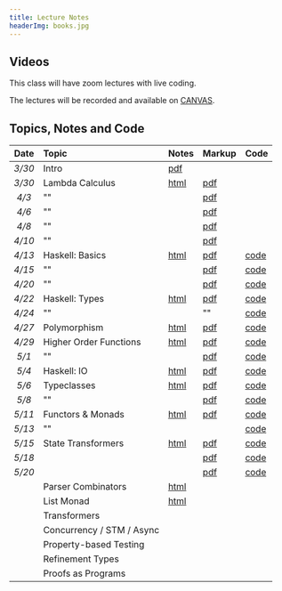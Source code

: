 ```yaml
---
title: Lecture Notes
headerImg: books.jpg
---
```


## Videos

This class will have zoom lectures with live coding. 

The lectures will be recorded and available on [CANVAS](https://canvas.ucsd.edu/courses/12823). 

## Topics, Notes and Code

| **Date**   | **Topic**                       | **Notes**                 | **Markup**           | **Code**         |
|:----------:|:--------------------------------|:--------------------------|:---------------------|:-----------------|
| *3/30*     | Intro                           | [pdf][00-intro]           |                      |                  | 
| *3/30*     | Lambda Calculus                 | [html][01-lambda]         | [pdf][01-lambda-A]   |                  | 
| *4/3*      | ""                              |                           | [pdf][01-lambda-B]   |                  | 
| *4/6*      | ""                              |                           | [pdf][01-lambda-C]   |                  | 
| *4/8*      | ""                              |                           | [pdf][01-lambda-D]   |                  | 
| *4/10*     | ""                              |                           | [pdf][01-lambda-E]   |                  | 
| *4/13*     | Haskell: Basics        	       | [html][02-hs-basic]       | [pdf][02-hs-basic-A] | [code][lec_4_13] |
| *4/15*     | ""                              |                           | [pdf][02-hs-basic-B] | [code][lec_4_15] |
| *4/20*     | ""                              |                           | [pdf][02-hs-basic-C] | [code][lec_4_20] |
| *4/22*     | Haskell: Types                  | [html][03-hs-types]       | [pdf][03-hs-types-A] | [code][lec_4_22] |
| *4/24*     | ""                              |                           | ""                   | [code][lec_4_24] |
| *4/27*     | Polymorphism                    | [html][06-poly-data]      | [pdf][06-poly-A]     | [code][lec_4_27] | 
| *4/29*     | Higher Order Functions          | [html][07-patterns]       | [pdf][07-bottling-A] | [code][lec_4_29] |
| *5/1*      | ""                              |                           | [pdf][07-bottling-B] | [code][lec_5_1]  |
| *5/4*      | Haskell: IO                     | [html][04-hs-io]          | [pdf][04-hs-io-A]    | [code][lec_5_4]  |
| *5/6*      | Typeclasses                     | [html][08-typeclasses]    | [pdf][08-classes-A]  | [code][lec_5_6]  |
| *5/8*      | ""                              |                           | [pdf][08-classes-B]  | [code][lec_5_8]  |
| *5/11*     | Functors & Monads               | [html][09-monads]         | [pdf][09-monads-A]   | [code][lec_5_11] | 
| *5/13*     | ""                              |                           |                      | [code][lec_5_13] |
| *5/15*     | State Transformers              | [html][11-state]          | [pdf][11-state-A]    | [code][lec_5_15] |
| *5/18*     | 				                   |                           | [pdf][11-state-C]    | [code][lec_5_18] |
| *5/20*     | 				                   |                           | [pdf][11-state-C]    | [code][lec_5_20] |
|            | Parser Combinators              | [html][12-parsing]        |                      |                  |
|            | List Monad                      | [html][10-list]           |                      |                  |
|            | Transformers                    |                           |                      |                  | 
|            | Concurrency / STM / Async       |                           |                      |                  |
|            | Property-based Testing          |                           |                      |                  | 
|            | Refinement Types                |                           |                      |                  |          
|            | Proofs as Programs              |                           |                      |                  | 


<!--
TC+monoid = 2
Func+App  = 2
Monad     = 3
Parse     = 2
QC        = 1
Liquid    = 3
-->

[00-intro]: static/raw/lec-intro.pdf
[01-lambda]: lectures/01-lambda.html
[01-haskell]: static/raw/lec-haskell.pdf
[01-lambda-A]: static/raw/01-lambda-A.pdf
[01-lambda-B]: static/raw/01-lambda-B.pdf
[01-lambda-C]: static/raw/01-lambda-C.pdf
[01-lambda-D]: static/raw/01-lambda-D.pdf
[01-lambda-E]: static/raw/01-lambda-E.pdf
[02-hs-basic]: lectures/02-haskell-basic.html
[03-hs-types]: lectures/03-haskell-types.html
[04-hs-io]: lectures/04-haskell-io.html
[02-hs-basic-A]: static/raw/02-haskell-basics-A.pdf
[lec_4_13]: static/raw/lec_4_13_20.hs
[02-hs-basic-B]: static/raw/02-haskell-basics-B.pdf
[lec_4_15]: static/raw/lec_4_15_20.hs
[02-hs-basic-C]: static/raw/02-haskell-basics-C.pdf
[lec_4_20]: static/raw/lec_4_20_20.hs
[03-hs-types-A]: static/raw/03-hs-types-A.pdf
[lec_4_22]: static/raw/lec_4_22_20.hs
[03-hs-types-B]: static/raw/03-hs-types-A.pdf
[lec_4_24]: static/raw/lec_4_24_20.hs
[06-poly-data]: lectures/06-poly-data.html    
[06-poly-A]: static/raw/06-poly-data.pdf
[lec_4_27]: static/raw/lec_4_27_20.hs
[07-bottling-A]: static/raw/07-bottling-A.pdf
[lec_4_29]: static/raw/lec_4_29_20.hs
[07-bottling-B]: static/raw/07-bottling-B.pdf
[lec_5_1]: static/raw/lec_5_1_20.hs
[04-hs-io-A]: static/raw/04-hs-io-A.pdf
[lec_5_4]: static/raw/lec_5_4_20.hs

[08-classes-A]: static/raw/08-typeclasses-A.pdf
[lec_5_6]: static/raw/lec_5_6_20.hs
[08-classes-B]: static/raw/08-typeclasses-A.pdf
[lec_5_8]: static/raw/lec_5_8_20.hs
[09-monads-A]: static/raw/09-monads-A.pdf
[lec_5_11]: static/raw/lec_5_11_20.hs
[11-state-A]: static/raw/11-state-A.pdf
[11-state-B]: static/raw/11-state-B.pdf
[11-state-C]: static/raw/11-state-C.pdf
[lec_5_13]: static/raw/lec_5_13_20.hs
[lec_5_15]: static/raw/lec_5_15_20.hs
[lec_5_18]: static/raw/lec_5_18_20.hs
[lec_5_20]: static/raw/lec_5_20_20.hs

[05-higher-order]: lectures/05-higher-order.html 
[06-poly-data]: lectures/06-poly-data.html    
[07-patterns]: lectures/07-bottling-patterns.html     
[08-typeclasses]: lectures/08-typeclasses.html  
[09-monads]: lectures/09-monads.html
[10-list]: lectures/10-list.html
[11-state]: lectures/11-state.html
[12-parsing]: lectures/12-parsers.html


<!-- JUNK -->
[07-testing]: lectures/00-intro.html
[08-parconc]: lectures/00-intro.html
[09-types]: lectures/00-intro.html
[10-refinements]: lectures/00-intro.html
[11-proofs]: lectures/00-intro.html 

[pdf-intro]: static/lec-intro-2x2.pdf 
[pdf-lambda]: static/lec-lambda-2x2.pdf
[pdf-haskell]: static/lec-haskell-2x2.pdf

[notes1]: https://piazza.com/class/ij0wjmlgp4r1gp?cid=7
[hs1]:  static/lec-intro.hs 
[lhs1]: static/lec-intro.lhs

[lec2]: lectures/lec-higher-order-1.html
[lhs2]: lectures/lec-higher-order-1.lhs
[lec2s]: slides/lec-higher-order.lhs.slides.html

[lec3]: lectures/lec-higher-order-2.html
[lhs3]: lectures/lec-higher-order-2.lhs
[lec3s]: slides/lec-polymorphism.lhs.slides.html

[lec4]: lectures/lec-typeclasses.html
[lhs4]: lectures/lec-typeclasses.lhs

[lec7]: lectures/lec-monads.html
[lhs7]: lectures/lec-monads.lhs

[lec9]: lectures/lec-parsers.html
[lhs9]: lectures/lec-parsers.lhs

[lec10]: lectures/lec-quickcheck.html
[lhs10]: lectures/lec-quickcheck.lhs

[pdf13]: static/lec-stm-2x2.pdf
[lec13]: lectures/lec-stm.html
[lhs13]: lectures/lec-stm.lhs


[lec15]: lectures/lec-inference.html
[lhs15]: lectures/lec-inference.lhs

[lecLH]: http://ucsd-progsys.github.io/liquidhaskell-tutorial/
[pdfLH]: http://ucsd-progsys.github.io/liquidhaskell-tutorial/book.pdf


<!--
[lec11]: lectures/lec-transformers.html
[lhs11]: lectures/lec-transformers.lhs

[lec5]: lectures/lec-animation.html
[lhs5]: lectures/lec-animation.lhs

[lec6]: lectures/lec-reactive.html
[lhs6]: lectures/lec-reactive.lhs

[lec12]: slides/lec-parallel.markdown.slides.html
[cod12]: https://github.com/ranjitjhala/par-tutorial
-->







